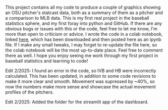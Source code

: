 This project contains all my code to produce a couple of graphics showing an OSU pitcher's statcast data, both as a summary of them as a pitcher and a comparison to MLB data. This is my first real project in the baseball statistics sphere, and my first foray into python and GitHub. If there are any obvious bugs or issues with this or the code, feel free to let me know, I'm more than open to criticism or advice. I wrote the code in a colab notebook, linked [here](https://colab.research.google.com/drive/1GFsQq0Icwiyv-d6zbkNsy1HB6glWCI47?usp=sharing), which has been downloaded and then posted here as an ipynb file. If I make any small tweaks, I may forget to re-update the file here, so the colab notebook will be the most up-to-date place. Feel free to comment there as well. I hope you enjoy seeing me work through my first project in baseball statistics and learning to code!

Edit 2/2025: I found an error in the code, so IVB and HB were incorrectly calculated. This has been updated, in addition to some code revisions to make it more clear and smooth. Movement was supressed by ~40%, so now the numbers make more sense and showcase the actual movement profiles of the pitchers.

Edit 2/2025: Added the folder for the streamlit app of the dashboard.
